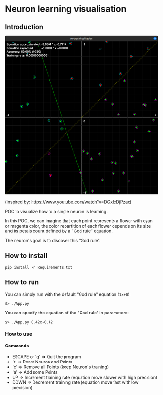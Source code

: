 # Neuron learning visualisation

## Introduction

![example](assets/example.png)

(inspired by: https://www.youtube.com/watch?v=DGxIcDjPzac)

POC to visualize how to a single neuron is learning.

In this POC, we can imagine that each point represents a flower with cyan or magenta color, the color repartition of each flower depends on its size and its petals count defined by a "God rule" equation.

The neuron's goal is to discover this "God rule".

## How to install

```
pip install -r Requirements.txt
```

## How to run

You can simply run with the default "God rule" equation (`1x+0`):

```
$> ./App.py
```

You can specify the equation of the "God rule" in parameters:

```
$> ./App.py 0.42x-0.42
```

### How to use

#### Commands
 - ESCAPE or 'q' => Quit the program
 - 'r'           => Reset Neuron and Points
 - 'c'           => Remove all Points (keep Neuron's training)
 - 'a'           => Add some Points
 - UP            => Increment training rate (equation move slower with high precision)
 - DOWN          => Decrement training rate (equation move fast with low precision)
